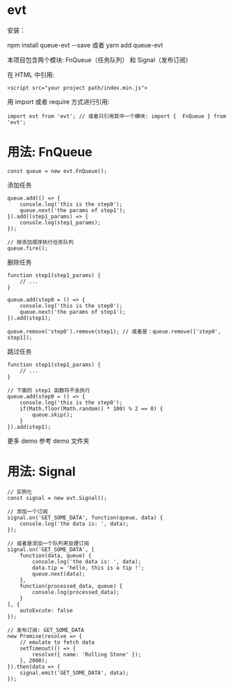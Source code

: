 # evt

安装：

npm install queue-evt --save 或者 yarn add queue-evt

本项目包含两个模块: FnQueue（任务队列） 和 Signal（发布订阅）

在 HTML 中引用:

    <script src="your project path/index.min.js">

用 import 或者 require 方式进行引用:

    import evt from 'evt'; // 或者只引用其中一个模块: import {  FnQueue } from 'evt';

# 用法: FnQueue

    const queue = new evt.FnQueue();

添加任务

    queue.add(() => {
        console.log('this is the step0');
        queue.next('the params of step1');
    }).add((step1_params) => {
        console.log(step1_params);
    });

    // 按添加顺序执行任务队列
    queue.fire();

删除任务

    function step1(step1_params) {
        // ...
    }

    queue.add(step0 = () => {
        console.log('this is the step0');
        queue.next('the params of step1');
    }).add(step1);

    queue.remove('step0').remove(step1); // 或者是：queue.remove(['step0', step1]);

跳过任务

    function step1(step1_params) {
        // ...
    }

    // 下面的 step1 函数将不会执行
    queue.add(step0 = () => {
        console.log('this is the step0');
        if(Math.floor(Math.random() * 100) % 2 == 0) {
            queue.skip();
        }
    }).add(step1);

更多 demo 参考 demo 文件夹

# 用法: Signal

    // 实例化
    const signal = new evt.Signal();

    // 添加一个订阅
    signal.on('GET_SOME_DATA', function(queue, data) {
        console.log('the data is: ', data);
    });

    // 或者是添加一个队列来处理订阅
    signal.on('GET_SOME_DATA', [
        function(data, queue) {
            console.log('the data is: ', data);
            data.tip = 'hello, this is a tip !';
            queue.next(data);
        },
        function(processed_data, queue) {
            console.log(processed_data);
        }
    ], {
        autoExcute: false
    });

    // 发布订阅: GET_SOME_DATA
    new Promise(resolve => {
        // emulate to fetch data
        setTimeout(() => {
            resolve({ name: 'Rolling Stone' });
        }, 2000);
    }).then(data => {
        signal.emit('GET_SOME_DATA', data);
    });

